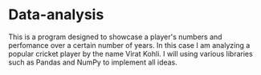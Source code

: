 # Data-analysis

This is a program designed to showcase a player's numbers and perfomance over a certain number of years. In this case I am analyzing a popular cricket player by the name Virat Kohli. I will using various libraries such as Pandas and NumPy to implement all ideas.
